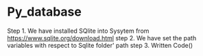 # Py_database
Step 1. We have installed SQlite into Sysytem from https://www.sqlite.org/download.html
step 2. We have set the path variables with respect to Sqlite folder' path
step 3. Written Code()
